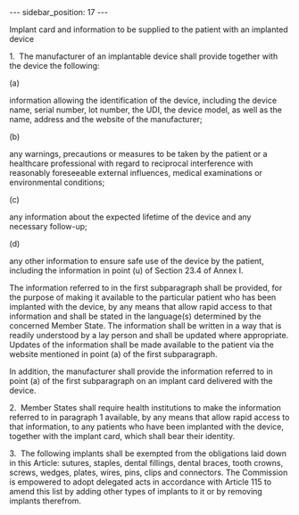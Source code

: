 
<meta data-rh="true" name="docsearch:language" content="en">
<meta data-rh="true" name="docsearch:version" content="current">
<meta data-rh="true" name="docsearch:docusaurus_tag" content="docs-default-current">
        ---
sidebar_position: 17
---
           <p class="stitle-article-norm">Implant card and information to be supplied to the patient with an implanted device</p>
   <p class="norm">1.&nbsp;&nbsp;The manufacturer of an implantable device shall provide together with the device the following:</p>
   <div class="grid-container grid-list">
      <div class="list grid-list-column-1">
         <span>(a)&nbsp;</span>
      </div>
      <div class="grid-list-column-2">
         <p class="norm">information allowing the identification of the 
device, including the device name, serial number, lot number, the UDI, 
the device model, as well as the name, address and the website of the 
manufacturer;</p>
      </div>
   </div>
   <div class="grid-container grid-list">
      <div class="list grid-list-column-1">
         <span>(b)&nbsp;</span>
      </div>
      <div class="grid-list-column-2">
         <p class="norm">any warnings, precautions or measures to be 
taken by the patient or a healthcare professional with regard to 
reciprocal interference with reasonably foreseeable external influences,
 medical examinations or environmental conditions;</p>
      </div>
   </div>
   <div class="grid-container grid-list">
      <div class="list grid-list-column-1">
         <span>(c)&nbsp;</span>
      </div>
      <div class="grid-list-column-2">
         <p class="norm">any information about the expected lifetime of the device and any necessary follow-up;</p>
      </div>
   </div>
   <div class="grid-container grid-list">
      <div class="list grid-list-column-1">
         <span>(d)&nbsp;</span>
      </div>
      <div class="grid-list-column-2">
         <p class="norm">any other information to ensure safe use of the
 device by the patient, including the information in point&nbsp;(u) of 
Section&nbsp;23.4 of Annex&nbsp;I.</p>
      </div>
   </div>
   <p class="norm">The information referred to in the first 
subparagraph&nbsp;shall be provided, for the purpose of making it 
available to the particular patient who has been implanted with the 
device, by any means that allow rapid access to that information and 
shall be stated in the language(s) determined by the concerned 
Member&nbsp;State. The information shall be written in a way that is 
readily understood by a lay person and shall be updated where 
appropriate. Updates of the information shall be made available to the 
patient via the website mentioned in point&nbsp;(a) of the first 
subparagraph.</p>
   <p class="norm">In addition, the manufacturer shall provide the 
information referred to in point&nbsp;(a) of the first 
subparagraph&nbsp;on an implant card delivered with the device.</p>
   <p class="norm">2.&nbsp;&nbsp;Member&nbsp;States shall require health
 institutions to make the information referred to in paragraph&nbsp;1 
available, by any means that allow rapid access to that information, to 
any patients who have been implanted with the device, together with the 
implant card, which shall bear their identity.</p>
   <p class="norm">3.&nbsp;&nbsp;The following implants shall be 
exempted from the obligations laid down in this Article: sutures, 
staples, dental fillings, dental braces, tooth crowns, screws, wedges, 
plates, wires, pins, clips and connectors. The Commission is empowered 
to adopt delegated acts in accordance with Article&nbsp;115 to amend 
this list by adding other types of implants to it or by removing 
implants therefrom.</p>